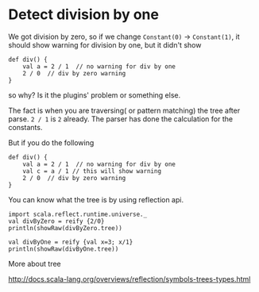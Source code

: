 # Detect division by one

We got division by zero, so if we change `Constant(0)` -> `Constant(1)`, it should show warning for 
division by one, but it didn't show
````
def div() {
    val a = 2 / 1  // no warning for div by one
    2 / 0  // div by zero warning 
}
````

so why? Is it the plugins' problem or something else.

The fact is when you are traversing( or pattern matching) the tree after parse. `2 / 1` is `2` already.
The parser has done the calculation for the constants.

But if you do the following 
````
def div() {
    val a = 2 / 1  // no warning for div by one
    val c = a / 1 // this will show warning
    2 / 0  // div by zero warning 
}
````

You can know what the tree is by using reflection api.

````
import scala.reflect.runtime.universe._
val divByZero = reify {2/0}
println(showRaw(divByZero.tree))

val divByOne = reify {val x=3; x/1}
println(showRaw(divByOne.tree))
````

More about tree

http://docs.scala-lang.org/overviews/reflection/symbols-trees-types.html
